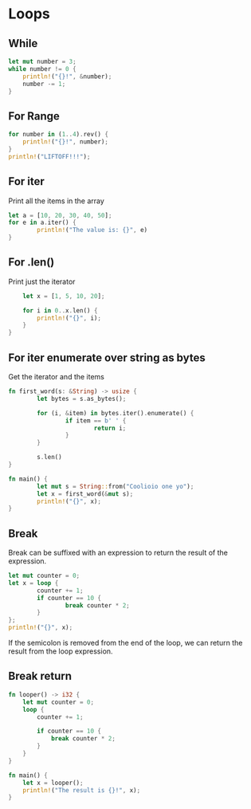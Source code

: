 # Loops

## While
```rust
let mut number = 3;
while number != 0 {
	println!("{}!", &number);
	number -= 1;
}
```

## For Range
```rust
for number in (1..4).rev() {
    println!("{}!", number);
}
println!("LIFTOFF!!!");
```

## For iter
Print all the items in the array
```rust
let a = [10, 20, 30, 40, 50];
for e in a.iter() {
		println!("The value is: {}", e)
}
```
## For .len()
Print just the iterator
```rust
    let x = [1, 5, 10, 20];

    for i in 0..x.len() {
        println!("{}", i);
    }
}
```

## For iter enumerate over string as bytes
Get the iterator and the items
```rust
fn first_word(s: &String) -> usize {
		let bytes = s.as_bytes();

		for (i, &item) in bytes.iter().enumerate() {
				if item == b' ' {
						return i;
				}
		}

		s.len()
}

fn main() {
		let mut s = String::from("Coolioio one yo");
		let x = first_word(&mut s);
		println!("{}", x);
}
```

## Break
Break can be suffixed with an expression to return the result of the expression.

```rust
let mut counter = 0;
let x = loop {
		counter += 1;
		if counter == 10 {
				break counter * 2;
		}
};
println!("{}", x);
```

If the semicolon is removed from the end of the loop, we can return the result from the loop expression.
## Break return
```rust 
fn looper() -> i32 {
    let mut counter = 0;
    loop {
        counter += 1;

        if counter == 10 {
            break counter * 2;
        }
    }
}

fn main() {
    let x = looper();
    println!("The result is {}!", x);
}
```